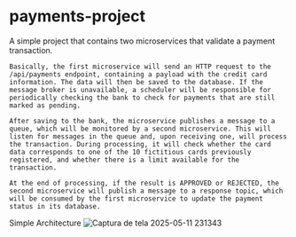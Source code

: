 # payments-project
A simple project that contains two microservices that validate a payment transaction.

    Basically, the first microservice will send an HTTP request to the /api/payments endpoint, containing a payload with the credit card information. The data will then be saved to the database. If the message broker is unavailable, a scheduler will be responsible for periodically checking the bank to check for payments that are still marked as pending.

    After saving to the bank, the microservice publishes a message to a queue, which will be monitored by a second microservice. This will listen for messages in the queue and, upon receiving one, will process the transaction. During processing, it will check whether the card data corresponds to one of the 10 fictitious cards previously registered, and whether there is a limit available for the transaction.

    At the end of processing, if the result is APPROVED or REJECTED, the second microservice will publish a message to a response topic, which will be consumed by the first microservice to update the payment status in its database.

Simple Architecture
![Captura de tela 2025-05-11 231343](https://github.com/user-attachments/assets/dd2dafd9-3c51-44d5-8fc9-c77b0bf0d66e)
